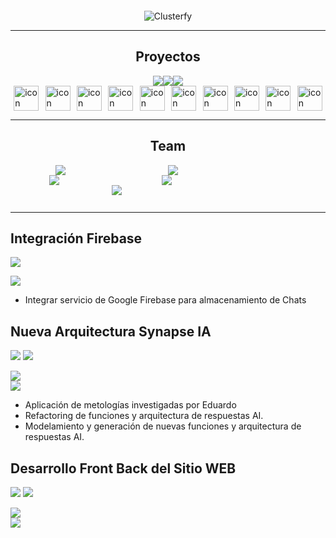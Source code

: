 <div style="display: flex; align-content: space-between; width:100%; justify-content: center;">
<img style="padding: 20px 0 0 0;" src="https://clusterfy.io/assets/images/synapse/clusterfy.png" alt="Clusterfy"><br>
</div>
<hr>
<h2 style="text-align:center; width:100%">Proyectos</h2>
<div style="display: flex; overflow-x:auto;align-content: space-between; width:100%; justify-content: center;">
<a href="https://github.com/ivalenzuela/synapse-gpt-chat" alt="Github"><img src="https://img.shields.io/badge/Synapse_GPT_Chat-0000000.svg?style=for-the-badge&logo=nodedotjs&logoColor=white&labelColor=215732&color=000000"></a>
<a href="https://github.com/ivalenzuela/synapse-gpt-admin" alt="Github"><img src="https://img.shields.io/badge/Synapse_GPT_Admin-0000000.svg?style=for-the-badge&logo=angular&logoColor=white&labelColor=b52e31&color=000000"></a>
<a href="https://github.com/ivalenzuela/synapse-gpt-llm-indexes" alt="Github"><img src="https://img.shields.io/badge/Synapse_GPT_LLM-0000000.svg?style=for-the-badge&logo=python&logoColor=white&labelColor=4584b6&color=000000"></a>
</div>
<div style="display: flex; overflow-x:auto; align-content: space-between; width:600px; justify-content: space-around; margin: auto; max-width: 100%">
<img src="https://techstack-generator.vercel.app/ts-icon.svg" alt="icon" width="40" height="40" /><img src="https://techstack-generator.vercel.app/nginx-icon.svg" alt="icon" width="40" height="40" /><img src="https://techstack-generator.vercel.app/python-icon.svg" alt="icon" width="40" height="40" /><img src="https://techstack-generator.vercel.app/mysql-icon.svg" alt="icon" width="40" height="40" /><img src="https://techstack-generator.vercel.app/github-icon.svg" alt="icon" width="40" height="40" /><img src="https://techstack-generator.vercel.app/js-icon.svg" alt="icon" width="40" height="40" /><img src="https://techstack-generator.vercel.app/restapi-icon.svg" alt="icon" width="40" height="40" /><img src="https://techstack-generator.vercel.app/webpack-icon.svg" alt="icon" width="40" height="40" /><img src="https://techstack-generator.vercel.app/sass-icon.svg" alt="icon" width="40" height="40" /><img src="https://techstack-generator.vercel.app/eslint-icon.svg" alt="icon" width="40" height="40" /></div>
</div>
<hr>
<h2 style="text-align:center;">Team</h2>
<div style="display: flex; 
    flex-wrap: wrap; align-content: center; justify-content: center; margin: auto;overflow-x:auto; max-width:100%">
<a style="width:180px" href="https://github.com/jaffar58" alt="Contributors">
<img src="https://img.shields.io/badge/Marcos_Araya-000000?style=social&logo=github&logoColor=333&label=jaffar58&labelColor=333&color=000000&link=">
</a>

<a style="min-width:180px" href="https://github.com/rouzzen" alt="Contributors">
<img src="https://img.shields.io/badge/Vicente_Neira-000000?style=social&logo=github&logoColor=333&label=Rouzzen&labelColor=333&color=000000&link=">
</a>

<a style="min-width:180px" href="https://github.com/nio03" alt="Contributors">
<img src="https://img.shields.io/badge/Nicolás_Goldstein-000000?style=social&logo=github&logoColor=333&label=nio03&labelColor=333&color=000000&link=">
</a>

<a style="min-width:200px" href="https://github.com/CharlesLakes" alt="Contributors">
<img src="https://img.shields.io/badge/Carlos_Lagos-000000?style=social&logo=github&logoColor=333&label=CharlesLakes&labelColor=333&color=000000&link=">
</a>
<a style="min-width:180px" href="https://github.com/toisec" alt="Contributors">
<img src="https://img.shields.io/badge/Alvaro_Carrasco-000000?style=social&logo=github&logoColor=333&label=Toisec&labelColor=333&color=000000&link=">
</a>
<hr>
</div>
<hr>

## Integración Firebase

<a href="https://github.com/ivalenzuela/synapse-gpt-chat" alt="Github"><img src="https://img.shields.io/badge/Synapse_GPT_Chat-0000000.svg?style=for-the-badge&logo=nodedotjs&logoColor=white&labelColor=215732&color=000000"></a>

<a href="https://github.com/jaffar58" alt="Github">
<img src="https://img.shields.io/badge/Marcos_Araya-000000.svg?style=social&logo=github&logoColor=black&label=jaffar58&labelColor=4078c0&color=white">
</a>

- Integrar servicio de Google Firebase para almacenamiento de Chats


## Nueva Arquitectura Synapse IA
<a href="https://github.com/ivalenzuela/synapse-gpt-chat" alt="Github"><img src="https://img.shields.io/badge/Synapse_GPT_Chat-0000000.svg?style=for-the-badge&logo=nodedotjs&logoColor=white&labelColor=215732&color=000000"></a>
<a href="https://github.com/ivalenzuela/synapse-gpt-admin" alt="Github"><img src="https://img.shields.io/badge/Synapse_GPT_Admin-0000000.svg?style=for-the-badge&logo=angular&logoColor=white&labelColor=b52e31&color=000000"></a>

<a href="https://github.com/rouzzen" alt="Contributors">
<img src="https://img.shields.io/badge/Vicente_Neira-000000?style=social&logo=github&logoColor=333&label=Rouzzen&labelColor=333&color=000000&link=">
</a>
<br><a href="https://github.com/nio03" alt="Contributors">
<img src="https://img.shields.io/badge/Nicolás_Goldstein-000000?style=social&logo=github&logoColor=333&label=nio03&labelColor=333&color=000000&link=">
</a>

- Aplicación de metologías investigadas por Eduardo
- Refactoring de funciones y arquitectura de respuestas AI.
- Modelamiento y generación de nuevas funciones y arquitectura de respuestas AI.

## Desarrollo Front Back del Sitio WEB
<a href="https://github.com/ivalenzuela/synapse-gpt-web" alt="Github"><img src="https://img.shields.io/badge/Synapse_GPT_WEB-0000000.svg?style=for-the-badge&logo=angular&logoColor=white&labelColor=b52e31&color=000000"></a>
<a href="https://github.com/ivalenzuela/synapse-gpt-llm-indexes" alt="Github"><img src="https://img.shields.io/badge/Synapse_GPT_LLM-0000000.svg?style=for-the-badge&logo=python&logoColor=white&labelColor=4584b6&color=000000"></a>


<a href="https://github.com/CharlesLakes" alt="Contributors">
<img src="https://img.shields.io/badge/Carlos_Lagos-000000?style=social&logo=github&logoColor=333&label=CharlesLakes&labelColor=333&color=000000&link=">
</a><br>
<a href="https://github.com/toisec" alt="Contributors">
<img src="https://img.shields.io/badge/Alvaro_Carrasco-000000?style=social&logo=github&logoColor=333&label=Toisec&labelColor=333&color=000000&link=">
</a>
